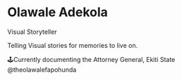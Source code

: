 # Olawale Adekola

Visual Storyteller

Telling Visual stories for memories to live on.

🕹Currently documenting the Attorney General, Ekiti State @theolawalefapohunda